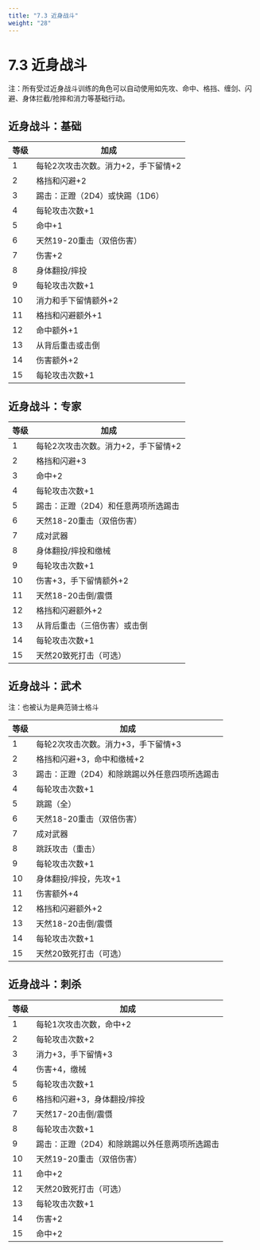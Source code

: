 ```yaml
---
title: "7.3 近身战斗"
weight: "28"
---
```

# 7.3 近身战斗

注：所有受过近身战斗训练的角色可以自动使用如先攻、命中、格挡、缠剑、闪避、身体拦截/抢摔和消力等基础行动。

## 近身战斗：基础

| 等级 | 加成                                |
| ---- | ----------------------------------- |
| 1    | 每轮2次攻击次数。消力+2，手下留情+2 |
| 2    | 格挡和闪避+2                        |
| 3    | 踢击：正蹬（2D4）或快踢（1D6）      |
| 4    | 每轮攻击次数+1                      |
| 5    | 命中+1                              |
| 6    | 天然19-20重击（双倍伤害）           |
| 7    | 伤害+2                              |
| 8    | 身体翻投/摔投                       |
| 9    | 每轮攻击次数+1                      |
| 10   | 消力和手下留情额外+2                |
| 11   | 格挡和闪避额外+1                    |
| 12   | 命中额外+1                          |
| 13   | 从背后重击或击倒                    |
| 14   | 伤害额外+2                          |
| 15   | 每轮攻击次数+1                      |



## 近身战斗：专家

| 等级 | 加成                                |
| ---- | ----------------------------------- |
| 1    | 每轮2次攻击次数。消力+2，手下留情+2 |
| 2    | 格挡和闪避+3                        |
| 3    | 命中+2                              |
| 4    | 每轮攻击次数+1                      |
| 5    | 踢击：正蹬（2D4）和任意两项所选踢击 |
| 6    | 天然18-20重击（双倍伤害）           |
| 7    | 成对武器                            |
| 8    | 身体翻投/摔投和缴械                 |
| 9    | 每轮攻击次数+1                      |
| 10   | 伤害+3，手下留情额外+2              |
| 11   | 天然18-20击倒/震慑                  |
| 12   | 格挡和闪避额外+2                    |
| 13   | 从背后重击（三倍伤害）或击倒        |
| 14   | 每轮攻击次数+1                      |
| 15   | 天然20致死打击（可选）              |

## 近身战斗：武术

注：也被认为是典范骑士格斗

| 等级 | 加成                                          |
| ---- | --------------------------------------------- |
| 1    | 每轮2次攻击次数。消力+3，手下留情+3           |
| 2    | 格挡和闪避+3，命中和缴械+2                    |
| 3    | 踢击：正蹬（2D4）和除跳踢以外任意四项所选踢击 |
| 4    | 每轮攻击次数+1                                |
| 5    | 跳踢（全）                                    |
| 6    | 天然18-20重击（双倍伤害）                     |
| 7    | 成对武器                                      |
| 8    | 跳跃攻击（重击）                              |
| 9    | 每轮攻击次数+1                                |
| 10   | 身体翻投/摔投，先攻+1                         |
| 11   | 伤害额外+4                                    |
| 12   | 格挡和闪避额外+2                              |
| 13   | 天然18-20击倒/震慑                            |
| 14   | 每轮攻击次数+1                                |
| 15   | 天然20致死打击（可选）                        |

## 近身战斗：刺杀

| 等级 | 加成                                          |
| ---- | --------------------------------------------- |
| 1    | 每轮1次攻击次数，命中+2                       |
| 2    | 每轮攻击次数+2                                |
| 3    | 消力+3，手下留情+3                            |
| 4    | 伤害+4，缴械                                  |
| 5    | 每轮攻击次数+1                                |
| 6    | 格挡和闪避+3，身体翻投/摔投                   |
| 7    | 天然17-20击倒/震慑                            |
| 8    | 每轮攻击次数+1                                |
| 9    | 踢击：正蹬（2D4）和除跳踢以外任意两项所选踢击 |
| 10   | 天然19-20重击（双倍伤害）                     |
| 11   | 命中+2                                        |
| 12   | 天然20致死打击（可选）                        |
| 13   | 每轮攻击次数+1                                |
| 14   | 伤害+2                                        |
| 15   | 命中+2                                        |
